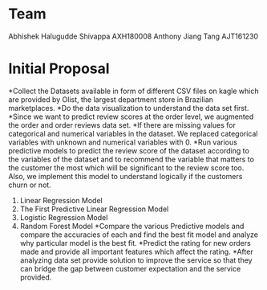 # Team 
Abhishek Halugudde Shivappa      AXH180008
Anthony Jiang Tang               AJT161230
<h1>
      
# Initial Proposal 
*Collect the Datasets available in form of different CSV files on kagle which are provided by Olist, 
the largest department store in Brazilian marketplaces.
*Do the data visualization to understand the data set first.
*Since we want to predict review scores at the order level, we augmented the order and 
order reviews data set.
*If there are missing values for categorical and numerical variables in the dataset. 
We replaced categorical variables with unknown and numerical variables with 0.
*Run various predictive models to predict the review score of the dataset according to the variables of the dataset and to recommend the variable that matters to the customer the most which will be significant to the review score too. Also, we implement this model to understand logically if the customers churn or not. 
1.	Linear Regression Model
2.	The First Predictive Linear Regression Model
3.	Logistic Regression Model
4.	Random Forest Model
*Compare the various Predictive models and compare the accuracies of each and find the best fit model and analyze why particular model is the best fit.
*Predict the rating for new orders made and provide all important features which affect the rating. 
*After analyzing data set provide solution to improve the service so that they can bridge the gap between 
customer expectation and the service provided.
<h1>

